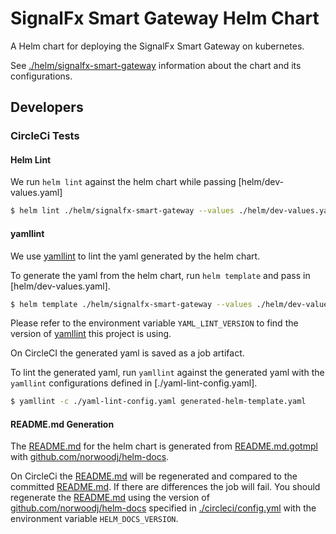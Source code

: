 SignalFx Smart Gateway Helm Chart
=================================

A Helm chart for deploying the SignalFx Smart Gateway on kubernetes.

See [./helm/signalfx-smart-gateway][README.md] information about the chart and
its configurations.

## Developers
### CircleCi Tests

#### Helm Lint

We run `helm lint` against the helm chart while passing [helm/dev-values.yaml]

```bash
$ helm lint ./helm/signalfx-smart-gateway --values ./helm/dev-values.yaml
```

#### yamllint

We use [yamllint] to lint the yaml generated by the helm chart.

To generate the yaml from the helm chart, run `helm template` and pass in 
[helm/dev-values.yaml].

```bash
$ helm template ./helm/signalfx-smart-gateway --values ./helm/dev-values.yaml
```

Please refer to the environment variable `YAML_LINT_VERSION` to find the version
of [yamllint] this project is using.

On CircleCI the generated yaml is saved as a job artifact.

To lint the generated yaml, run `yamllint` against the generated yaml with the
`yamllint` configurations defined in [./yaml-lint-config.yaml].

```bash
$ yamllint -c ./yaml-lint-config.yaml generated-helm-template.yaml
```

#### README.md Generation

The [README.md][README.md] for the helm chart is generated
from [README.md.gotmpl] with [github.com/norwoodj/helm-docs].

On CircleCi the [README.md] will be regenerated and compared to the committed
[README.md].  If there are differences the job will fail.  You should regenerate
the [README.md] using the version of [github.com/norwoodj/helm-docs] specified
in [./circleci/config.yml] with the environment variable `HELM_DOCS_VERSION`.

[README.md]: ./helm/signalfx-smart-gateway/README.md
[README.md.gotmpl]: ./helm/signalfx-smart-gateway/README.md.gotmpl
[./circleci/config.yml]: ./.circleci/config.yml
[./helm/dev-values.yaml]: ./helm/dev-values.yaml
[github.com/norwoodj/helm-docs]: https://github.com/norwoodj/helm-docs
[yamllint]: https://pypi.org/project/yamllint/
